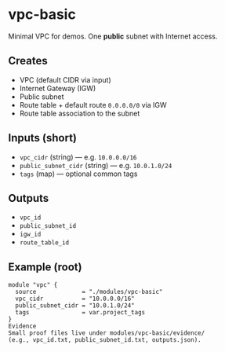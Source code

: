 # vpc-basic

Minimal VPC for demos. One **public** subnet with Internet access.

## Creates
- VPC (default CIDR via input)
- Internet Gateway (IGW)
- Public subnet
- Route table + default route `0.0.0.0/0` via IGW
- Route table association to the subnet

## Inputs (short)
- `vpc_cidr` (string) — e.g. `10.0.0.0/16`
- `public_subnet_cidr` (string) — e.g. `10.0.1.0/24`
- `tags` (map) — optional common tags

## Outputs
- `vpc_id`
- `public_subnet_id`
- `igw_id`
- `route_table_id`

## Example (root)
```hcl
module "vpc" {
  source             = "./modules/vpc-basic"
  vpc_cidr           = "10.0.0.0/16"
  public_subnet_cidr = "10.0.1.0/24"
  tags               = var.project_tags
}
Evidence
Small proof files live under modules/vpc-basic/evidence/
(e.g., vpc_id.txt, public_subnet_id.txt, outputs.json).
